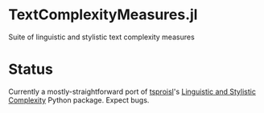 # TextComplexityMeasures.jl

Suite of linguistic and stylistic text complexity measures

# Status

Currently a mostly-straightforward port of [tsproisl](https://github.com/tsproisl)'s [Linguistic and Stylistic Complexity](https://github.com/tsproisl/Linguistic_and_Stylistic_Complexity) Python package.
Expect bugs.
